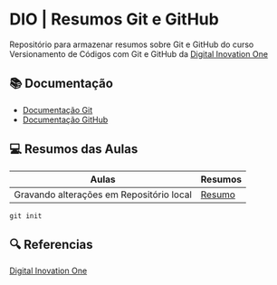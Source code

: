 
# DIO | Resumos Git e GitHub

Repositório para armazenar resumos sobre Git e GitHub do curso Versionamento de Códigos com Git e GitHub da [Digital Inovation One](https://www.dio.me/)

## 📚 Documentação
- [Documentação Git](https://git-scm.com/doc)
- [Documentação GitHub](https://docs.github.com/pt)

## 💻 Resumos das Aulas

| Aulas | Resumos | 
|-------| --------- |
| Gravando alterações em Repositório local| [Resumo](https://web.dio.me/home)

```
git init 
```

## 🔍 Referencias


[Digital Inovation One](https://www.dio.me/)
